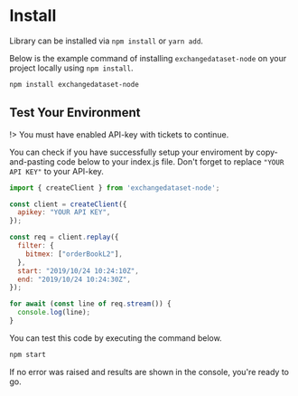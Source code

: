 # Install

Library can be installed via `npm install` or `yarn add`.

Below is the example command of installing `exchangedataset-node` on your project locally using `npm install`.

```bash
npm install exchangedataset-node
```

## Test Your Environment

!> You must have enabled API-key with tickets to continue.

You can check if you have successfully setup your enviroment by copy-and-pasting code below to your index.js file.
Don't forget to replace `"YOUR API KEY"` to your API-key.

```javascript
import { createClient } from 'exchangedataset-node';

const client = createClient({
  apikey: "YOUR API KEY",
});

const req = client.replay({
  filter: {
    bitmex: ["orderBookL2"],
  },
  start: "2019/10/24 10:24:10Z",
  end: "2019/10/24 10:24:30Z",
});

for await (const line of req.stream()) {
  console.log(line);
}
```

You can test this code by executing the command below.

```bash
npm start
```

If no error was raised and results are shown in the console, you're ready to go.
